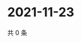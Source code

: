 # 2021-11-23

共 0 条

<!-- BEGIN WEIBO -->
<!-- 最后更新时间 Tue Nov 23 2021 16:00:49 GMT+0800 (China Standard Time) -->

<!-- END WEIBO -->

